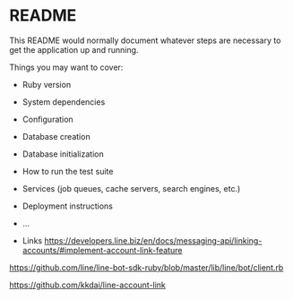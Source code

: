 # README

This README would normally document whatever steps are necessary to get the
application up and running.

Things you may want to cover:

* Ruby version

* System dependencies

* Configuration

* Database creation

* Database initialization

* How to run the test suite

* Services (job queues, cache servers, search engines, etc.)

* Deployment instructions

* ...
* Links
https://developers.line.biz/en/docs/messaging-api/linking-accounts/#implement-account-link-feature

https://github.com/line/line-bot-sdk-ruby/blob/master/lib/line/bot/client.rb

https://github.com/kkdai/line-account-link

